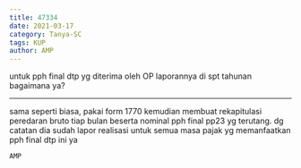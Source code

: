 ```yaml
---
title: 47334
date: 2021-03-17
category: Tanya-SC
tags: KUP
author: AMP
---
```


untuk pph final dtp yg diterima oleh OP laporannya di spt tahunan bagaimana ya?

---

sama seperti biasa, pakai form 1770 kemudian membuat rekapitulasi peredaran bruto tiap bulan beserta nominal pph final pp23 yg terutang. dg catatan dia sudah lapor realisasi untuk semua masa pajak yg memanfaatkan pph final dtp ini ya

`AMP`
